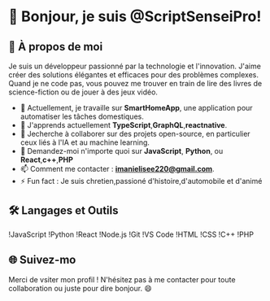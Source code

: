 # 👋 Bonjour, je suis @ScriptSenseiPro!

## 🚀 À propos de moi

Je suis un développeur passionné par la technologie et l'innovation. J'aime créer des solutions élégantes et efficaces pour des problèmes complexes. Quand je ne code pas, vous pouvez me trouver en train de lire des livres de science-fiction ou de jouer à des jeux vidéo.

- 🔭 Actuellement, je travaille sur **SmartHomeApp**, une application pour automatiser les tâches domestiques.
- 🌱 J'apprends actuellement **TypeScript**,**GraphQL**,**reactnative**.
- 👯 Jecherche à collaborer sur des projets open-source, en particulier ceux liés à l'IA et au machine learning.
- 💬 Demandez-moi n'importe quoi sur **JavaScript**, **Python**, ou **React**,**c++**,**PHP**
- 📫 Comment me contacter : **imanielisee220@gmail.com**.
- ⚡ Fun fact : Je suis chretien,passioné d'histoire,d'automobile et d'animé 

## 🛠️ Langages et Outils

!JavaScript
!Python
!React
!Node.js
!Git
!VS Code
!HTML
!CSS
!C++
!PHP


## 🌐 Suivez-mo

Merci de vsiter mon profil ! N'hésitez pas à me contacter pour toute collaboration ou juste pour dire bonjour. 😄
